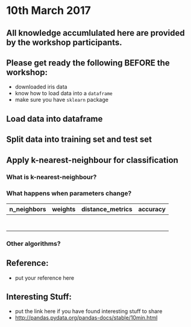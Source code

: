 # 10th March 2017

## All knowledge accumlulated here are provided by the workshop participants.

## Please get ready the following BEFORE the workshop:
- downloaded iris data
- know how to load data into a `dataframe`
- make sure you have `sklearn` package

## Load data into dataframe

## Split data into training set and test set

## Apply k-nearest-neighbour for classification

### What is k-nearest-neighbour?

### What happens when parameters change?

| n_neighbors | weights | distance_metrics | accuracy |
|-------------|---------|------------------|----------|
|||||
|||||
|||||
|||||
|||||
|||||
|||||


### Other algorithms?


## Reference:
- put your reference here


## Interesting Stuff:
- put the link here if you have found interesting stuff to share
 - http://pandas.pydata.org/pandas-docs/stable/10min.html
